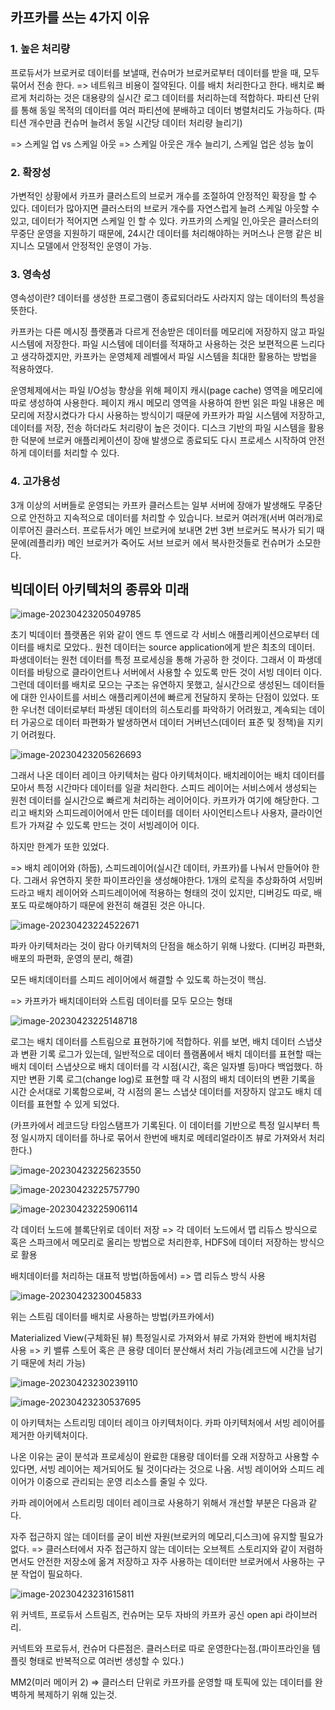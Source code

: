 ## 카프카를 쓰는 4가지 이유

### 1. 높은 처리량

프로듀서가 브로커로 데이터를 보낼때, 컨슈머가 브로커로부터 데이터를 받을 때, 모두 묶어서 전송 한다. => 네트워크 비용이 절약된다. 이를 배치 처리한다고 한다. 배치로 빠르게 처리하는 것은 대용량의 실시간 로그 데이터를 처리하는데 적합하다. 파티션 단위를 통해 동일 목적의 데이터를 여러 파티션에 분배하고 데이터 병렬처리도 가능하다. (파티션 개수만큼 컨슈머 늘려서 동일 시간당 데이터 처리량 늘리기)

=> 스케일 업 vs 스케일 아웃 => 스케일 아웃은 개수 늘리기, 스케일 업은 성능 높이

### 2. 확장성

가변적인 상황에서 카프카 클러스트의 브로커 개수를 조절하여 안정적인 확장을 할 수 있다. 데이터가 많아지면 클러스터의 브로커 개수를 자연스럽게 늘려 스케일 아웃할 수 있고, 데이터가 적어지면 스케일 인 할 수 있다. 카프카의 스케일 인,아웃은 클러스터의 무중단 운영을 지원하기 때문에, 24시간 데이터를 처리해야하는 커머스나 은행 같은 비지니스 모델에서 안정적인 운영이 가능.

### 3. 영속성

영속성이란? 데이터를 생성한 프로그램이 종료되더라도 사라지지 않는 데이터의 특성을 뜻한다.

카프카는 다른 메시징 플랫폼과 다르게 전송받은 데이터를 메모리에 저장하지 않고 파일 시스템에 저장한다. 파일 시스템에 데이터를 적재하고 사용하는 것은 보편적으론 느리다고 생각하겠지만, 카프카는 운영체제 레벨에서 파일 시스템을 최대한 활용하는 방법을 적용하였다.

운영체제에서는 파일 I/O성능 향상을 위해 페이지 캐시(page cache) 영역을 메모리에 따로 생성하여 사용한다. 페이지 캐시 메모리 영역을 사용하여 한번 읽은 파일 내용은 메모리에 저장시켰다가 다시 사용하는 방식이기 때문에 카프카가 파일 시스템에 저장하고, 데이터를 저장, 전송 하더라도 처리량이 높은 것이다. 디스크 기반의 파일 시스템을 활용한 덕분에 브로커 애플리케이션이 장애 발생으로 종료되도 다시 프로세스 시작하여 안전하게 데이터를 처리할 수 있다.

### 4. 고가용성

3개 이상의 서버들로 운영되는 카프카 클러스트는 일부 서버에 장애가 발생해도 무중단으로 안전하고 지속적으로 데이터를 처리할 수 있습니다.  브로커 여러개(서버 여러개)로 이루어진 클러스터. 프로듀서가 메인 브로커에 보내면 2번 3번 브로커도 복사가 되기 때문에(레플리카) 메인 브로커가 죽어도 서브 브로커 에서 복사한것들로 컨슈머가 소모한다.





## 빅데이터 아키텍처의 종류와 미래

![image-20230423205049785](./1%EA%B0%95.assets/image-20230423205049785.png)

초기 빅데이터 플랫폼은 위와 같이 엔드 투 엔드로 각 서비스 애플리케이션으로부터 데이터를 배치로 모았다.. 원천 데이터는 source application에게 받은 최초의 데이터. 파생데이터는 원천 데이터를 특정 프로세싱을 통해 가공하 한 것이다. 그래서 이 파생데이터를 바탕으로 클라이언트나 서버에서 사용할 수 있도록 만든 것이 서빙 데이터 이다. 그런데 데이터를 배치로 모으는 구조는 유연하지 못했고, 실시간으로 생성된느 데이터들에 대한 인사이트를 서비스 애플리케이션에 빠르게 전달하지 못하는 단점이 있었다. 또한 우너천 데이터로부터 파생된 데이터의 히스토리를 파악하기 어려웠고, 계속되는 데이터 가공으로 데이터 파편화가 발생하면서 데이터 거버넌스(데이터 표준 및 정책)을 지키기 어려웠다.

![image-20230423205626693](./1%EA%B0%95.assets/image-20230423205626693.png)

그래서 나온 데이터 레이크 아키텍처는 람다 아키텍처이다. 배치레이어는 배치 데이터를 모아서 특정 시간마다 데이터를 일괄 처리한다. 스피드 레이어는 서비스에서 생성되는 원천 데이터를 실시간으로 빠르게 처리하는 레이어이다. 카프카가 여기에 해당한다. 그리고 배치와 스피드레이어에서 만든 데이터를 데이터 사이언티스트나 사용자, 클라이언트가 가져갈 수 있도록 만드는 것이 서빙레이어 이다.

하지만 한계가 또한 있었다.

=> 배치 레이어와 (하둡), 스피드레이어(실시간 데이터, 카프카)를 나눠서 만들어야 한다. 그래서 유연하지 못한 파이프라인을 생성해야한다.  1개의 로직을 추상화하여 서밍버드라고 배치 레이어와 스피드레이어에 적용하는 형태의 것이 있지만, 디버깅도 따로, 배포도 따로해야하기 때문에 완전히 해결된 것은 아니다.

![image-20230423224522671](./1%EA%B0%95.assets/image-20230423224522671.png)

파카 아키텍처라는 것이 람다 아키텍처의 단점을 해소하기 위해 나왔다. (디버깅 파편화, 배포의 파편화, 운영의 분리, 해결)

모든 배치데이터를 스피드 레이어에서 해결할 수 있도록 하는것이 핵심. 

=> 카프카가 배치데이터와 스트림 데이터를 모두 모으는 형태

 

![image-20230423225148718](./1%EA%B0%95.assets/image-20230423225148718.png)

로그는 배치 데이터를 스트림으로 표현하기에 적합하다. 위를 보면, 배치 데이터 스냅샷과 변환 기록 로그가 있는데, 일반적으로 데이터 플램폼에서 배치 데이터를 표현할 때는 배치 데이터 스냅샷으로 배치 데이터를 각 시점(시간, 혹은 일자별 등)마다 백업했다. 하지만  변환 기록 로그(change log)로 표현할 때 각 시점의 배치 데이터의 변환 기록을 시간 순서대로 기록함으로써, 각 시점의 몯느 스냅샷 데이터를 저장하지 않고도 배치 데이터를 표현할 수 있게 되었다.

(카프카에서 레코드당 타임스탬프가 기록된다. 이 데이터를 기반으로 특정 일시부터 특정 일시까지 데이터를 하나로 묶어서 한번에 배치로 메테리얼라이즈 뷰로 가져와서 처리한다.)

![image-20230423225623550](./1%EA%B0%95.assets/image-20230423225623550.png)

![image-20230423225757790](./1%EA%B0%95.assets/image-20230423225757790.png)

![image-20230423225906114](./1%EA%B0%95.assets/image-20230423225906114.png)

각 데이터 노드에 블록단위로 데이터 저장 => 각 데이터 노드에서 맵 리듀스 방식으로 혹은 스파크에서 메모리로 올리는 방법으로 처리한후, HDFS에 데이터 저장하는 방식으로 활용

배치데이터를 처리하는 대표적 방법(하둡에서) => 맵 리듀스 방식 사용 

![image-20230423230045833](./1%EA%B0%95.assets/image-20230423230045833.png)

위는 스트림 데이터를 배치로 사용하는 방법(카프카에서)

Materialized View(구체화된 뷰) 특정일시로 가져와서 뷰로 가져와 한번에 배치처럼 사용 => 키 밸류 스토어 혹은 큰 용량 데이터 분산해서 처리 가능(레코드에 시간을 남기기 때문에 처리 가능)



![image-20230423230239110](./1%EA%B0%95.assets/image-20230423230239110.png)

![image-20230423230537695](./1%EA%B0%95.assets/image-20230423230537695.png)

이 아키텍처는 스트리밍 데이터 레이크 아키텍처이다. 카파 아키텍처에서 서빙 레이어를 제거한 아키텍처이다.

나온 이유는 굳이 분석과 프로세싱이 완료한 대용량 데이터를 오래 저장하고 사용할 수 있다면, 서빙 레이어는 제거되어도 될 것이다라는 것으로 나옴. 서빙 레이어와 스피드 레이어가 이중으로 관리되는 운영 리소스를 줄일 수 있다. 

카파 레이어에서 스트리밍 데이터 레이크로 사용하기 위해서 개선할 부분은 다음과 같다.

자주 접근하지 않는 데이터를 굳이 비싼 자원(브로커의 메모리,디스크)에 유지할 필요가 없다. => 클러스터에서 자주 접근하지 않는 데이터는 오브젝트 스토리지와 같이 저렴하면서도 안전한 저장소에 옮겨 저장하고 자주 사용하는 데이터만 브로커에서 사용하는 구분 작업이 필요하다.

![image-20230423231615811](./1%EA%B0%95.assets/image-20230423231615811.png)

위 커넥트, 프로듀서 스트림즈, 컨슈머는 모두 자바의 카프카 공신 open api 라이브러리.

커넥트와 프로듀서, 컨슈머 다른점은. 클러스터로 따로 운영한다는점.(파이프라인을 템플릿 형태로 반복적으로 여러번 생성할 수 있다.)

MM2(미러 메이커 2) => 클러스터 단위로 카프카를 운영할 때 토픽에 있는 데이터를 완벽하게 복제하기 위해 있는것.